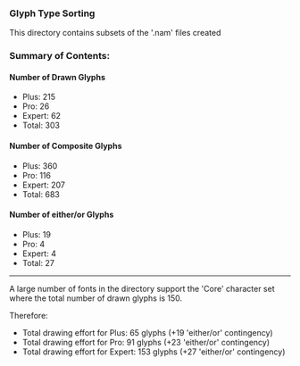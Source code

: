 ### Glyph Type Sorting

This directory contains subsets of the '.nam' files created 

### Summary of Contents: 

#### Number of Drawn Glyphs

* Plus: 215
* Pro: 26
* Expert: 62
* Total: 303

#### Number of Composite Glyphs

* Plus: 360
* Pro: 116
* Expert: 207
* Total: 683

#### Number of either/or Glyphs

* Plus: 19
* Pro: 4
* Expert: 4
* Total: 27

---

A large number of fonts in the directory support the 'Core' character set where the total number of drawn glyphs is 150.

Therefore:

* Total drawing effort for Plus: 65 glyphs (+19 'either/or' contingency)
* Total drawing effort for Pro: 91 glyphs (+23 'either/or' contingency)
* Total drawing effort for Expert: 153 glyphs (+27 'either/or' contingency)
